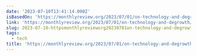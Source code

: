 ```yaml
---
date: '2023-07-10T13:41:14.000Z'
isBasedOn: 'https://monthlyreview.org/2023/07/01/on-technology-and-degrowth/'
link: 'https://monthlyreview.org/2023/07/01/on-technology-and-degrowth/'
slug: 2023-07-10-httpsmonthlyrevieworg20230701on-technology-and-degrowth
tags:
  - tech
title: 'https://monthlyreview.org/2023/07/01/on-technology-and-degrowth/'
---
```


